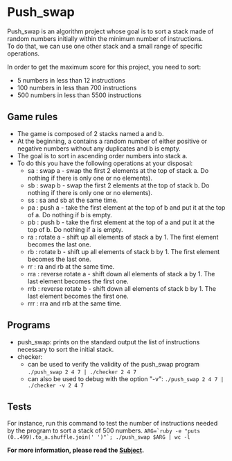 # Push_swap

Push_swap is an algorithm project whose goal is to sort a stack made of random numbers initially within the minimum number of instructions.</br>
To do that, we can use one other stack and a small range of specific operations.

In order to get the maximum score for this project, you need to sort:
- 5 numbers in less than 12 instructions
- 100 numbers in less than 700 instructions
- 500 numbers in less than 5500 instructions


## Game rules

* The game is composed of 2 stacks named a and b.
* At the beginning, a contains a random number of either positive or negative numbers without any duplicates and b is empty.
* The goal is to sort in ascending order numbers into stack a.
* To do this you have the following operations at your disposal:
    - sa : swap a - swap the first 2 elements at the top of stack a. Do nothing if there is only one or no elements).
    - sb : swap b - swap the first 2 elements at the top of stack b. Do nothing if there is only one or no elements).
    - ss : sa and sb at the same time.
    - pa : push a - take the first element at the top of b and put it at the top of a. Do
nothing if b is empty.
    - pb : push b - take the first element at the top of a and put it at the top of b. Do
nothing if a is empty.
    - ra : rotate a - shift up all elements of stack a by 1. The first element becomes
the last one.
    - rb : rotate b - shift up all elements of stack b by 1. The first element becomes the last one.
    - rr : ra and rb at the same time.
    - rra : reverse rotate a - shift down all elements of stack a by 1. The last element becomes the first one.
    - rrb : reverse rotate b - shift down all elements of stack b by 1. The last element becomes the first one.
    - rrr : rra and rrb at the same time.

## Programs
* push_swap: prints on the standard output the list of instructions necessary to sort the initial stack.
* checker:
    - can be used to verify the validity of the push_swap program ```./push_swap 2 4 7 | ./checker 2 4 7```
    - can also be used to debug with the option "-v": ```./push_swap 2 4 7 | ./checker -v 2 4 7```


## Tests
For instance, run this command to test the number of instructions needed by the program to sort a stack of 500 numbers.
```ARG=`ruby -e "puts (0..499).to_a.shuffle.join(' ')"`; ./push_swap $ARG | wc -l```

[1]: https://github.com/pm37/Push_swap/blob/master/push_swap.en.pdf "Subject PDF"

**For more information, please read the [Subject][1].**
